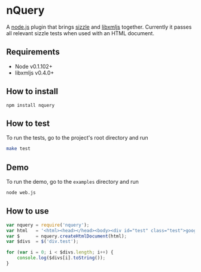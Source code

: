 nQuery
=====================================
A [node.js](http://github.com/ry/node) plugin that brings [sizzle](http://github.com/jeresig/sizzle) and [libxmljs](http://github.com/polotek/libxmljs) together. Currently it passes all relevant sizzle tests when used with an HTML document.

## Requirements
- Node v0.1.102+
- libxmljs v0.4.0+

## How to install

    npm install nquery

## How to test
To run the tests, go to the project's root directory and run

``` bash
make test
```

## Demo
To run the demo, go to the `examples` directory and run

``` bash
node web.js
```

## How to use

``` javascript
var nquery = require('nquery');
var html   = '<html><head></head><body><div id="test" class="test">google</div></body></html>';
var $      = nquery.createHtmlDocument(html);
var $divs  = $('div.test');

for (var i = 0; i < $divs.length; i++) {
    console.log($divs[i].toString());
}
```
